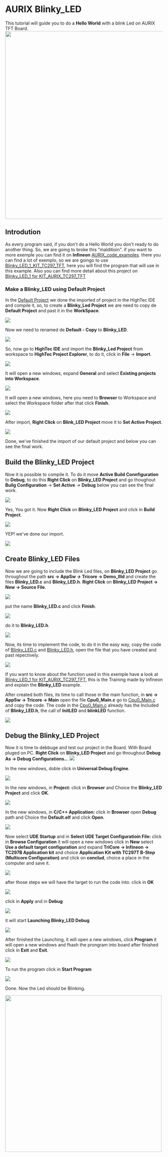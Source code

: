 # AURIX Blinky_LED
This tutorial will guide you to do a __Hello World__ with a blink Led on AURIX TFT Board.
<img src="https://drive.google.com/uc?id=1pgr-lLuV-1v0e2IiE_WKkSCWhLU8G-r-" width="600" height="600"/>

## Introdution
As every program said, if you don't do a Hello World you don't ready to do another thing. So, we are going to broke this "malditioin". if you want to more exemple you can find it on __Infineon__  [AURIX_code_examples](https://github.com/Infineon/AURIX_code_examples). there you can find a lot of exemplo, so we are goingo to use [Blinky_LED_1_KIT_TC297_TFT](https://github.com/Infineon/AURIX_code_examples/tree/master/code_examples/Blinky_LED_1_KIT_TC297_TFT), here you will find the program that will use in this example. Also you can find more detail about this project on [Blinky_LED_1 for KIT_AURIX_TC297_TFT](https://www.infineon.com/dgdl/Infineon-AURIX_Blinky_LED_1_KIT_TC297_TFT-Training-v01_01-EN.pdf?fileId=5546d462766cbe8601768b8b96a038bf)

### Make a Blinky_LED using Default Project
In the [Default Project](@) we done the imported of project in the HighTec IDE and compile it, so, to create a  __Blinky_Led Project__ we are need to copy de __Default Project__ and past it in the __WorkSpace__.

<img Src="https://drive.google.com/uc?id=17M0yak7wOEHJroBNT18-Er2Iu7BIAZnS" />

Now we need to renamed de __Default - Copy__ to __Blinky_LED__.

<img Src="https://drive.google.com/uc?id=1TIsONAYYiIKVBvFQXw2Zbvl3UIkugPlo" />

So, now go to __HighTec IDE__ and import the __Blinky_Led Project__  from workspace to __HighTec Project Explorer__, to do it, click in __File__ -> __Import__.

<img Src="https://drive.google.com/uc?id=1U285IpwpwuTY1gjxVG-AkTiYkJS4QubX " />

It will open a new windows, expand __General__ and select __Existing projects into Workspace__.

<img Src="https://drive.google.com/uc?id=1jBIW1vm510gRf5DPbRu0KMx4Cr-jjKnS" />

It will open a new windows, here you need to __Browser__ to Workspace and select the Workspace folder after that click __Finish__.

<img Src="https://drive.google.com/uc?id=1UCd8FkKlqdCTJf3L8a1rbBapo8O9QmfP" />

After import,  __Right Click__ on  __Blink_LED Project__ move it to __Set Active Project__.

<img Src="https://drive.google.com/uc?id=1HuButSf549EtsX_NewxNrQsJ7xbre_b1" />

Done, we've finished the import of our default project and below you can see the final work.

## Build the Blinky_LED Project
Now it is possible to compile it. To do it move __Active Build Connfiguration__ to __Debug__, to do this __Right Click__ on __Blinky_LED Project__ and go thoughout __Builg Configuration__ -> __Set Active__ -> __Debug__ below you can see the final work.

<img Src="https://drive.google.com/uc?id=1B944tKjecDFwHQMuNOOYKbEmUzA7t5mS" />


Yes, You got it. Now __Right Click__ on __Blinky_LED Project__ and click in __Build Project__.

<img Src="https://drive.google.com/uc?id=15ooDfckTUeNh4ybAUA30S3BA3xhfpEcI" />

YEP! we've done our import.

<img Src="https://drive.google.com/uc?id=1gJD281O10ZTEiyTKiEGZnqCeQJbFn38E" />


## Create Blinky_LED Files
Now we are going to include the Blink Led files, on __Blinky_LED Project__ go throughout the path  __src -> AppSw -> Tricore -> Demo_IIId__ and create the files __Blinky_LED.c__ and __Blinky_LED.h__. __Right Click__ on __Blinky_LED Project -> New -> Source File__.

<img Src="https://drive.google.com/uc?id=1YgK_wnxfehdRZYVAReZJvdlwOwhwmUEx" />

put the name  __Blinky_LED.c__ and click __Finish__.

<img Src="https://drive.google.com/uc?id=1mz0TrwW8tq7GGfYAA6v1nKg2gVw4qFY7" />

do it to __Blinky_LED.h__.

<img  Src="https://drive.google.com/uc?id=1FtoIxJ9eoeiA0TkpT4TeABWZXiXg1xYz" />

Now, its time to implement the code, to do it in the easy way, copy the code of [Blinky_LED.c](https://github.com/Infineon/AURIX_code_examples/blob/master/code_examples/Blinky_LED_1_KIT_TC297_TFT/Blinky_LED.c) and [Blinky_LED.h](https://github.com/Infineon/AURIX_code_examples/blob/master/code_examples/Blinky_LED_1_KIT_TC297_TFT/Blinky_LED.h), open the file that you have created and past repectively.

<img Src="https://drive.google.com/uc?id=1ei0AZKSBbunZi-ScqisftPacAP1v3rP7" />

If you want to know about the function used in this exemple have a look at [Blinky_LED_1 for KIT_AURIX_TC297_TFT](https://www.infineon.com/dgdl/Infineon-AURIX_Blinky_LED_1_KIT_TC297_TFT-Training-v01_01-EN.pdf?fileId=5546d462766cbe8601768b8b96a038bf), this is the Training made by Infineon and explain the __Blinky_LED__ example. 

After created both files, its time to call those in the main function, in __src -> AppSw -> Tricore -> Main__ open the file __Cpu0_Main.c__ go to [Cpu0_Main.c](https://github.com/Infineon/AURIX_code_examples/blob/master/code_examples/Blinky_LED_1_KIT_TC297_TFT/Cpu0_Main.c) and copy the code. The code in the  [Cpu0_Main.c](https://github.com/Infineon/AURIX_code_examples/blob/master/code_examples/Blinky_LED_1_KIT_TC297_TFT/Cpu0_Main.c) already has the Included of __Blinky_LED.h__, the call of __InitLED__ and __blinkLED__ function.

<img Src="https://drive.google.com/uc?id=18fz_aV9GuXLIr7GLY7wrLobwywiblC6V" />

## Debug the Blinky_LED Project
Now it is time to debbuge and test our project in the Board. With Board pluged on PC. __Right Click__ on __Blinky_LED Project__ and go throughout __Debug As -> Debug Configurations..__.
<img Src="https://drive.google.com/uc?id=1TVkIF9O-yeveENR6eSjU2_kGgaJzhVFv" />

In the new windows, doble click in __Universal Debug Engine__.

<img Src="https://drive.google.com/uc?id=1za3LtSQlUjH1KmggeVPuWCLzWpNEm62B" />

In the new windows, in __Project:__ click in __Browser__ and Choice the __Blinky_LED Project__ and click __OK__.

<img Src="https://drive.google.com/uc?id=1ckAzKadcmJ1YvVUMroMjeysHDwfT1YBz" />

In the new windows, in __C/C++ Application:__ click in __Browser__ open __Debug__ path and Choice the __Default.elf__ and click __Open__.

<img Src="https://drive.google.com/uc?id=1eXAGUCRwI_hG-zUYQz_XIVtOzXKrbEVd" />

Now select __UDE Startup__ and in __Select UDE Target Configuratioin File:__ click in __Browse Configuration__ it will open a new windows click in __New__ select __Use a default target configuration__ and expand __TriCore -> Infineon -> TC297B Application kit__ and choice __Application Kit with TC297T B-Step (Multicore Configuration)__ and click on __conclud__, choice a place in the computer and save it.

<img Src="https://drive.google.com/uc?id=1fI61EK69H0OUQWnMSzyYjD1VQB4R1CqN" />

after those steps we will have the target to run the code into. click in __OK__

<img Src="https://drive.google.com/uc?id=1c-qmunYZP-50siEARZQHEuE6O0HOT73L" />

click in __Apply__ and in __Debug__

<img Src="https://drive.google.com/uc?id=1HX-fkra7EsDE6W4Y1-0EWQyf5vxEdcXA" />

it will start __Launching Blinky_LED Debug__

<img Src="https://drive.google.com/uc?id=1f_z2ZW1Y9FcEPK6Tw6YBUbk1z2WmX3Cm" />

After finished the Launching, it will open a new windows, click __Program__ it will open a new windows and fhash the prongram into board after finished click in __Exit__ and __Exit__.

<img Src="https://drive.google.com/uc?id=1KHtO0cZ6hC7y8M8MypoHfR8UBf31VPJr" />

To run the program click in __Start Program__

<img Src="https://drive.google.com/uc?id=1egNXcJ7ZuKvuNf609hvTSdK_anoxVy0Y" />

Done. Now the Led should be Blinking.

<img src="https://drive.google.com/uc?id=1pgr-lLuV-1v0e2IiE_WKkSCWhLU8G-r-" width="500" height="500"/>

